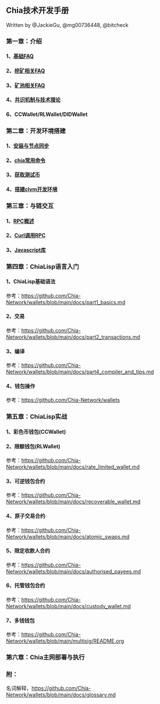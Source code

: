 ## Chia技术开发手册
Written by @JackieGu, @mg00736448, @bitcheck

### 第一章：介绍
#### 1、[基础FAQ](faq.md)
#### 2、[挖矿相关FAQ](faq_plot.md)
#### 3、[矿池相关FAQ](faq_pool.md)
#### 4、[共识机制与技术理论](consensus.md)
#### 6、CCWallet/RLWallet/DIDWallet

### 第二章：开发环境搭建
#### 1、[安装与节点同步](./install_dev.md)
#### 2、[chia常用命令](./useful_command.md)
#### 3、[获取测试币](faucet.md)
#### 4、[搭建clvm开发环境](clvm_dev.md)

### 第三章：与链交互
#### 1、[RPC概述](rpc.md)
#### 2、[Curl调用RPC](rpc_curl.md)
#### 3、[Javascript库](rpc_js.md)

### 第四章：ChiaLisp语言入门
#### 1、ChiaLisp基础语法
参考：https://github.com/Chia-Network/wallets/blob/main/docs/part1_basics.md
#### 2、交易
参考：https://github.com/Chia-Network/wallets/blob/main/docs/part2_transactions.md
#### 3、编译
参考：https://github.com/Chia-Network/wallets/blob/main/docs/part4_compiler_and_tips.md
#### 4、钱包操作
参考：https://github.com/Chia-Network/wallets

### 第五章：ChiaLisp实战
#### 1、彩色币钱包(CCWallet)
#### 2、限额钱包(RLWallet)
参考：https://github.com/Chia-Network/wallets/blob/main/docs/rate_limited_wallet.md
#### 3、可逆钱包合约
参考：https://github.com/Chia-Network/wallets/blob/main/docs/recoverable_wallet.md
#### 4、原子交易合约
参考：https://github.com/Chia-Network/wallets/blob/main/docs/atomic_swaps.md
#### 5、限定收款人合约
参考：https://github.com/Chia-Network/wallets/blob/main/docs/authorised_payees.md
#### 6、托管钱包合约
参考：https://github.com/Chia-Network/wallets/blob/main/docs/custody_wallet.md
#### 7、多钱钱包
参考：https://github.com/Chia-Network/wallets/blob/main/multisig/README.org

### 第六章：Chia主网部署与执行

### 附：
名词解释，https://github.com/Chia-Network/wallets/blob/main/docs/glossary.md


